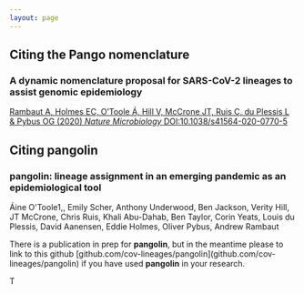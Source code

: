 ```yaml
---
layout: page
---
```


## Citing the Pango nomenclature

<section>
    <div class="box">
        <h3>A dynamic nomenclature proposal for SARS-CoV-2 lineages to assist genomic epidemiology</h3>
        <a href="https://doi.org/10.1038/s41564-020-0770-5">Rambaut A, Holmes EC, O’Toole Á, Hill V, McCrone JT,  Ruis C, du Plessis L & Pybus OG (2020) <i>Nature Microbiology</i> DOI:10.1038/s41564-020-0770-5</a>
    </div>
</section>

## Citing pangolin

<section>
    <div class="box">
        <h3>pangolin: lineage assignment in an emerging pandemic as an epidemiological tool</h3>
        <p>Áine O'Toole1,, Emily Scher, Anthony Underwood, Ben Jackson, Verity Hill,  JT McCrone, Chris Ruis, Khali Abu-Dahab, Ben Taylor, Corin Yeats, Louis du Plessis, David Aanensen, Eddie Holmes, Oliver Pybus, Andrew Rambaut</p>
        <p>There is a publication in prep for <strong>pangolin</strong>, but in the meantime please to link to this github [github.com/cov-lineages/pangolin](github.com/cov-lineages/pangolin) if you have used <strong>pangolin</strong> in your research.</p>
    </div>
</section>
T

